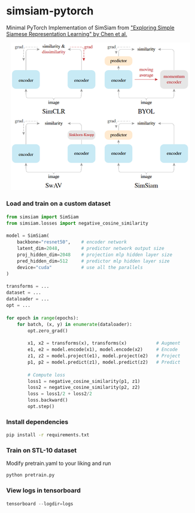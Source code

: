 # simsiam-pytorch
Minimal PyTorch Implementation of SimSiam from ["Exploring Simple Siamese Representation Learning" by Chen et al.](https://arxiv.org/abs/2011.10566)

<p align="center"><img src="assets/models.png" width="480"\></p>


### Load and train on a custom dataset

```python
from simsiam import SimSiam
from simsiam.losses import negative_cosine_similarity

model = SimSiam(
    backbone="resnet50",    # encoder network
    latent_dim=2048,        # predictor network output size
    proj_hidden_dim=2048    # projection mlp hidden layer size
    pred_hidden_dim=512     # predictor mlp hidden layer size
    device="cuda"           # use all the parallels
)

transforms = ...
dataset = ...
dataloader = ...
opt = ...

for epoch in range(epochs):
    for batch, (x, y) in enumerate(dataloader):
        opt.zero_grad()

        x1, x2 = transforms(x), transforms(x)           # Augment
        e1, e2 = model.encode(x1), model.encode(x2)     # Encode
        z1, z2 = model.project(e1), model.project(e2)   # Project
        p1, p2 = model.predict(z1), model.predict(z2)   # Predict

        # Compute loss
        loss1 = negative_cosine_similarity(p1, z1)
        loss2 = negative_cosine_similarity(p2, z2)
        loss = loss1/2 + loss2/2
        loss.backward()
        opt.step()

```

### Install dependencies

```bash
pip install -r requirements.txt

```

### Train on STL-10 dataset

Modify pretrain.yaml to your liking and run

```python
python pretrain.py

```

### View logs in tensorboard

```python
tensorboard --logdir=logs

```
